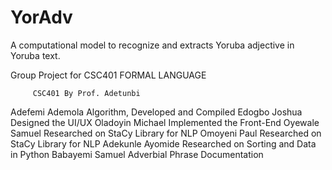 # YorAdv
A computational model to recognize and extracts Yoruba adjective in Yoruba text.


Group Project for CSC401 FORMAL LANGUAGE

         CSC401 By Prof. Adetunbi
 Adefemi Ademola Algorithm, Developed and Compiled
 Edogbo Joshua Designed the UI/UX
 Oladoyin Michael Implemented the Front-End
 Oyewale Samuel Researched on StaCy Library for NLP
 Omoyeni Paul Researched on StaCy Library for NLP
 Adekunle Ayomide Researched on Sorting and Data in Python
 Babayemi Samuel Adverbial Phrase Documentation

